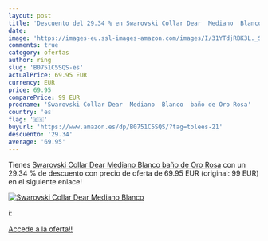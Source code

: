 ```yaml
---
layout: post
title: 'Descuento del 29.34 % en Swarovski Collar Dear  Mediano  Blanco  '
date: 
image: 'https://images-eu.ssl-images-amazon.com/images/I/31YTdjRBK3L._SL200_.jpg'
comments: true
category: ofertas
author: ring
slug: 'B0751C5SQS-es'
actualPrice: 69.95 EUR
currency: EUR
price: 69.95
comparePrice: 99 EUR
prodname: 'Swarovski Collar Dear  Mediano  Blanco  baño de Oro Rosa'
country: 'es'
flag: '🇪🇸'
buyurl: 'https://www.amazon.es/dp/B0751C5SQS/?tag=tolees-21'
descuento: '29.34'
average: '69.95'
---
```


Tienes [Swarovski Collar Dear  Mediano  Blanco  baño de Oro Rosa](https://www.amazon.es/dp/B0751C5SQS/?tag=tolees-21) con un 29.34 % de descuento con precio de oferta de 69.95 EUR (original: 99 EUR) en el siguiente enlace!

[![Swarovski Collar Dear  Mediano  Blanco  ](https://images-eu.ssl-images-amazon.com/images/I/31YTdjRBK3L._SL200_.jpg)](https://www.amazon.es/dp/B0751C5SQS/?tag=tolees-21)

ℹ️:


[Accede a la oferta!!](https://www.amazon.es/dp/B0751C5SQS/?tag=tolees-21)
